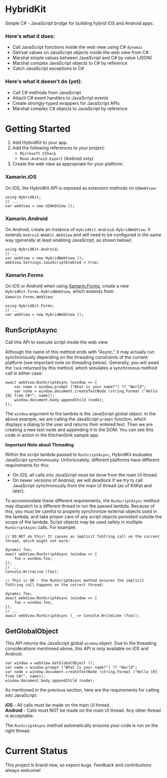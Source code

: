 # HybridKit

Simple C# - JavaScript bridge for building hybrid iOS and Android apps.

### Here's what it does:

- Call JavaScript functions inside the web view using C# `dynamic`
- Get/set values on JavaScript objects inside the web view from C#
- Marshal simple values between JavaScript and C# by value (JSON)
- Marshal complex JavaScript objects to C# by reference
- Catch JavaScript exceptions in C#

### Here's what it doesn't do (yet):

- Call C# methods from JavaScript
- Attach C# event handlers to JavaScript events
- Create strongly-typed wrappers for JavaScript APIs
- Marshal complex C# objects to JavaScript by reference

# Getting Started

1. Add HybridKit to your app.
2. Add the following references to your project:
	+ `Microsoft.CSharp`
	+ `Mono.Android.Export` (Android only)
3. Create the web view as appropriate for your platform:

### Xamarin.iOS

On iOS, the HybridKit API is exposed as extension methods on `UIWebView`:

```
using HybridKit;
// ...
var webView = new UIWebView ();
```

### Xamarin.Android

On Android, create an instance of `HybridKit.Android.HybridWebView`. It extends `Android.WebKit.WebView` and will need to be configured in the same way (generally at least enabling JavaScript, as shown below):

```
using HybridKit.Android;
// ...
var webView = new HybridWebView ();
webView.Settings.JavaScriptEnabled = true;
```

### Xamarin.Forms

On iOS or Android when using [Xamarin.Forms](http://xamarin.com/forms), create a new `HybridKit.Forms.HybridWebView`, which extends from `Xamarin.Forms.WebView`:

```
using HybridKit.Forms;
// ...
var webView = new HybridWebView ();
```

## RunScriptAsync

Call this API to execute script inside the web view.

Although the name of this method ends with "Async," it may actually run synchronously depending on the threading constraints of the current platform (see important note on threading below). Generally, you will await the `Task` returned by this method, which simulates a synchronous method call in either case:

```
await webView.RunScriptAsync (window => {
	var name = window.prompt ("What is your name?") ?? "World";
	var node = window.document.createTextNode (string.Format ("Hello {0} from C#!", name));
	window.document.body.appendChild (node);
});
```
The `window` argument to the lambda is the JavaScript global object. In the above example, we are calling the JavaScript `prompt` function, which displays a dialog to the user and returns their entered text. Then we are creating a new text node and appending it to the DOM. You can see this code in action in the KitchenSink sample app.

**Important Note about Threading**

Within the script lambda passed to `RunScriptAsync`, HybridKit evaluates JavaScript synchronously. Unfortunately, different platforms have different requirements for this:

- On iOS, all calls into JavaScript must be done from the main UI thread.
- On newer versions of Android, we will deadlock if we try to call JavaScript synchronously from the main UI thread (as of KitKat and later).

To accommodate these different requirements, the `RunScriptAsync` method may dispatch to a different thread to run the passed lambda. Because of this, you must be careful to properly synchronize external objects used in the lambda, and take proper care of any script objects persisted outside the scope of the lambda. Script objects may be used safely in multiple `RunScriptAsync` calls. For example:

```
// DO NOT do this! It causes an implicit ToString call on the current thread, which might not work:

dynamic foo;
await webView.RunScriptAsync (window => {
	foo = window.foo;
});
// ...
Console.WriteLine (foo);
```

```
// This is OK - the RunScriptAsync method ensures the implicit ToString call happens on the correct thread:

dynamic foo;
await webView.RunScriptAsync (window => {
	foo = window.foo;
});
// ...
await webView.RunScriptAsync (_ => Console.WriteLine (foo));
```

## GetGlobalObject

This API returns the JavaScript global `window` object. Due to the threading considerations mentioned above, this API is only available on iOS and Android.

```
var window = webView.GetGlobalObject ();
var name = window.prompt ("What is your name?") ?? "World";
var node = window.document.createTextNode (string.Format ("Hello {0} from C#!", name));
window.document.body.appendChild (node);
```

As mentioned in the previous section, here are the requirements for calling into JavaScript:

**iOS** - All calls must be made on the main UI thread.  
**Android** - Calls must NOT be made on the main UI thread. Any other thread is acceptable.

The `RunScriptAsync` method automatically ensures your code is run on the right thread.

# Current Status

This project is brand new, so expect bugs. Feedback and contributions always welcome!

